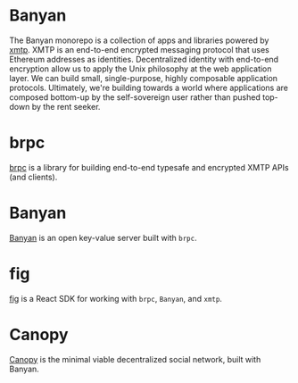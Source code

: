 # Banyan

The Banyan monorepo is a collection of apps and libraries powered by [xmtp](https://xmtp.org). XMTP is an end-to-end encrypted messaging protocol that uses Ethereum addresses as identities. Decentralized identity with end-to-end encryption allow us to apply the Unix philosophy at the web application layer. We can build small, single-purpose, highly composable application protocols. Ultimately, we're building towards a world where applications are composed bottom-up by the self-sovereign user rather than pushed top-down by the rent seeker.

# brpc

[brpc](./packages/brpc/) is a library for building end-to-end typesafe and
encrypted XMTP APIs (and clients).

# Banyan

[Banyan](./apps/banyan/) is an open key-value server built with `brpc`.

# fig

[fig](./packages/fig) is a React SDK for working with `brpc`, `Banyan`, and `xmtp`.

# Canopy

[Canopy](./apps/canopy/) is the minimal viable decentralized social network, built with Banyan.
